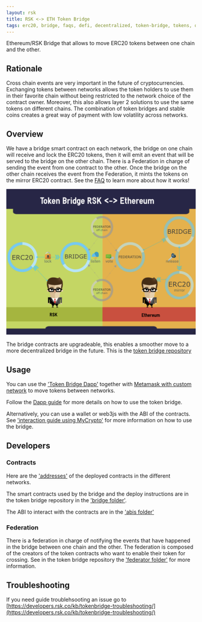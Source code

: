 ```yaml
---
layout: rsk
title: RSK <-> ETH Token Bridge
tags: erc20, bridge, faqs, defi, decentralized, token-bridge, tokens, quick-start, guides, tutorial, testnet, networks, dapps, tools, rsk, ethereum, eth, rbtc, smart-contracts, install, get-started, how-to, mainnet, testnet, sidechain, contracts, swaps
---
```


Ethereum/RSK Bridge that allows to move ERC20 tokens between one chain and the other.

## Rationale

Cross chain events are very important in the future of cryptocurrencies. Exchanging tokens between networks allows the token holders to use them in their favorite chain without being restricted to the network choice of the contract owner. Moreover, this also allows layer 2 solutions to use the same tokens on different chains. The combination of token bridges and stable coins creates a great way of payment with low volatility across networks.

## Overview

We have a bridge smart contract on each network, the bridge on one chain will receive and lock the ERC20 tokens, then it will emit an event that will be served to the bridge on the other chain. There is a Federation in charge of sending the event from one contract to the other. Once the bridge on the other chain receives the event from the Federation, it mints the tokens on the mirror ERC20 contract.
See the [FAQ](/tools/tokenbridge/faq/) to learn more about how it works!

<img src="/assets/img/tools/tokenbridge/token-bridge-diagram.png"/>


The bridge contracts are upgradeable, this enables a smoother move to a more decentralized bridge in the future. This is the
[token bridge repository](https://github.com/rsksmart/tokenbridge)

## Usage

You can use the ['Token Bridge Dapp'](https://tokenbridge.rsk.co/) together with [Metamask with custom network](https://developers.rsk.co/develop/apps/wallets/metamask/) to move tokens between networks.

Follow the [Dapp guide](/tools/tokenbridge/dappguide/) for more details on how to use the token bridge.

Alternatively, you can use a wallet or web3js with the ABI of the contracts. See ['interaction guide using MyCrypto'](/tools/tokenbridge/usingmycrypto/) for more information on how to use the bridge.


## Developers

### Contracts

Here are the ['addresses'](/tools/tokenbridge/contractaddresses/) of the deployed contracts in the different networks.

The smart contracts used by the bridge and the deploy instructions are in the token bridge repository in the ['bridge folder'](https://github.com/rsksmart/tokenbridge/tree/master/bridge/).

The ABI to interact with the contracts are in the ['abis folder'](https://github.com/rsksmart/tokenbridge/tree/master/bridge/abi)


### Federation

There is a federation in charge of notifying the events that have happened in the bridge between one chain and the other. The federation is composed of the creators of the token contracts who want to enable their token for crossing.
See in the token bridge repository the ['federator folder'](https://github.com/rsksmart/tokenbridge/tree/master/federator) for more information.


## Troubleshooting

If you need guide troublehsooting an issue go to [https://developers.rsk.co/kb/tokenbridge-troubleshooting/](https://developers.rsk.co/kb/tokenbridge-troubleshooting/)

